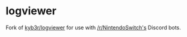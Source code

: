 # logviewer
Fork of [kyb3r/logviewer](https://github.com/kyb3r/logviewer) for use with [/r/NintendoSwitch's](https://github.com/rNintendoSwitch/) Discord bots.

